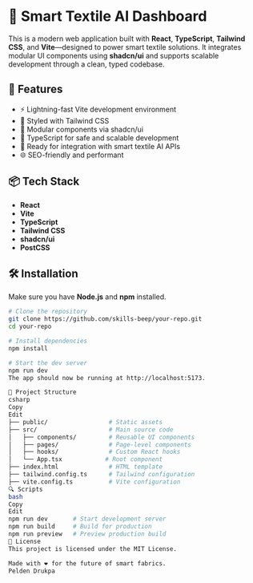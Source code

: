 # 🧵 Smart Textile AI Dashboard

This is a modern web application built with **React**, **TypeScript**, **Tailwind CSS**, and **Vite**—designed to power smart textile solutions. It integrates modular UI components using **shadcn/ui** and supports scalable development through a clean, typed codebase.

## 🚀 Features

- ⚡ Lightning-fast Vite development environment
- 🎨 Styled with Tailwind CSS
- 🧩 Modular components via shadcn/ui
- 🔐 TypeScript for safe and scalable development
- 🧠 Ready for integration with smart textile AI APIs
- 🌐 SEO-friendly and performant

## 📦 Tech Stack

- **React**
- **Vite**
- **TypeScript**
- **Tailwind CSS**
- **shadcn/ui**
- **PostCSS**

## 🛠️ Installation

Make sure you have **Node.js** and **npm** installed.

```bash
# Clone the repository
git clone https://github.com/skills-beep/your-repo.git
cd your-repo

# Install dependencies
npm install

# Start the dev server
npm run dev
The app should now be running at http://localhost:5173.

📁 Project Structure
csharp
Copy
Edit
├── public/                 # Static assets
├── src/                    # Main source code
│   ├── components/         # Reusable UI components
│   ├── pages/              # Page-level components
│   ├── hooks/              # Custom React hooks
│   └── App.tsx            # Root component
├── index.html              # HTML template
├── tailwind.config.ts      # Tailwind configuration
├── vite.config.ts          # Vite configuration
🔍 Scripts
bash
Copy
Edit
npm run dev       # Start development server
npm run build     # Build for production
npm run preview   # Preview production build
📄 License
This project is licensed under the MIT License.

Made with ❤️ for the future of smart fabrics.
Pelden Drukpa
